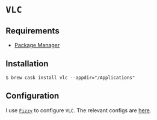 # `VLC`

## Requirements

* [Package Manager](../system/package_manager.md)

## Installation

```ShellSession
$ brew cask install vlc --appdir="/Applications"
```

## Configuration

I use [`Fizzy`](https://github.com/alem0lars/fizzy) to configure `VLC`.
The relevant configs are [here](https://github.com/alem0lars/configs/tree/master/vlc).

